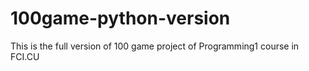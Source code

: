 # 100game-python-version
This is the full version of 100 game project of Programming1 course in FCI.CU
